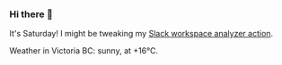 ### Hi there :wave:

It's Saturday! I might be tweaking my [Slack workspace analyzer action](https://github.com/bewuethr/slack-analyzer).

Weather in Victoria BC: sunny, at +16°C.
